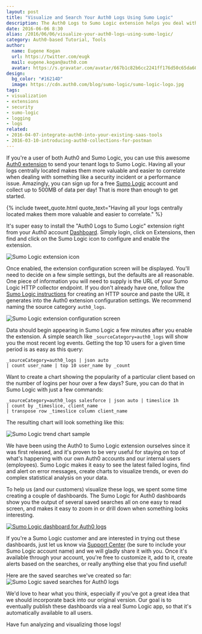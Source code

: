 ```yaml
---
layout: post
title: "Visualize and Search Your Auth0 Logs Using Sumo Logic"
description: The Auth0 Logs to Sumo Logic extension helps you deal with security incidents and performance issues
date: 2016-06-06 8:30
alias: /2016/06/06/visualize-your-auth0-logs-using-sumo-logic/
category: Auth0-based Tutorial, Tools
author:
  name: Eugene Kogan
  url: https://twitter.com/eugk
  mail: eugene.kogan@auth0.com
  avatar: https://s.gravatar.com/avatar/667b1c82b6cc2241ff176d50c65da603?s=200
design:
  bg_color: "#16214D"
  image: https://cdn.auth0.com/blog/sumo-logic/sumo-logic-logo.jpg
tags:
- visualization
- extensions
- security
- sumo-logic
- logging
- logs
related:
- 2016-04-07-integrate-auth0-into-your-existing-saas-tools
- 2016-03-10-introducing-auth0-collections-for-postman
---
```


If you're a user of both Auth0 and Sumo Logic, you can use this awesome [Auth0 extension](https://github.com/auth0/auth0-logs-to-sumologic) to send your tenant logs to Sumo Logic. Having all your logs centrally located makes them more valuable and easier to correlate when dealing with something like a security incident or a performance issue. Amazingly, you can sign up for a free [Sumo Logic](https://www.sumologic.com/pricing/) account and collect up to 500MB of data per day! That is more than enough to get started.

{% include tweet_quote.html quote_text="Having all your logs centrally located makes them more valuable and easier to correlate." %}

It's super easy to install the "Auth0 Logs to Sumo Logic" extension right from your Auth0 account [Dashboard](https://manage.auth0.com/#/extensions). Simply login, click on Extensions, then find and click on the Sumo Logic icon to configure and enable the extension.

![Sumo Logic extension icon](https://cdn.auth0.com/blog/sumo-logic/sl-ext-icon.png)

Once enabled, the extension configuration screen will be displayed. You'll need to decide on a few simple settings, but the defaults are all reasonable. One piece of information you will need to supply is the URL of your Sumo Logic HTTP collector endpoint. If you don't already have one, follow the [Sumo Logic instructions](https://help.sumologic.com/Send_Data/Sources/HTTP_Source) for creating an HTTP source and paste the URL it generates into the Auth0 extension configuration settings. We recommend naming the source category `auth0_logs`.

![Sumo Logic extension configuration screen](https://cdn.auth0.com/blog/sumo-logic/sl-ext-config.png)

Data should begin appearing in Sumo Logic a few minutes after you enable the extension. A simple search like `_sourceCategory=auth0_logs` will show you the most recent log events. Getting the top 10 users for a given time period is as easy as this query:

```
_sourceCategory=auth0_logs | json auto
| count user_name | top 10 user_name by _count
```

Want to create a chart showing the popularity of a particular client based on the number of logins per hour over a few days? Sure, you can do that in Sumo Logic with just a few commands:

```
_sourceCategory=auth0_logs salesforce | json auto | timeslice 1h
| count by _timeslice, client_name
| transpose row _timeslice column client_name
```

The resulting chart will look something like this:

![Sumo Logic trend chart sample](https://cdn.auth0.com/blog/sumo-logic/sl-chart-sample.png)

We have been using the Auth0 to Sumo Logic extension ourselves since it was first released, and it's proven to be very useful for staying on top of what's happening with our own Auth0 accounts and our internal users (employees). Sumo Logic makes it easy to see the latest failed logins, find and alert on error messages, create charts to visualize trends, or even do complex statistical analysis on your data.

To help us (and our customers) visualize these logs, we spent some time creating a couple of dashboards. The Sumo Logic for Auth0 dashboards show you the output of several saved searches all on one easy to read screen, and makes it easy to zoom in or drill down when something looks interesting.

<a target="_blank" href="https://cdn.auth0.com/blog/sumo-logic/sl-db-screenshot.jpg">![Sumo Logic dashboard for Auth0 logs](https://cdn.auth0.com/blog/sumo-logic/sl-db-screenshot.jpg)</a><!-- __ -->

If you're a Sumo Logic customer and are interested in trying out these dashboards, just let us know via [Support Center](https://support.auth0.com) (be sure to include your Sumo Logic account name) and we will gladly share it with you. Once it's available through your account, you're free to customize it, add to it, create alerts based on the searches, or really anything else that you find useful!

Here are the saved searches we've created so far:
![Sumo Logic saved searches for Auth0 logs](https://cdn.auth0.com/blog/sumo-logic/sl-saved-searches.jpg)

We'd love to hear what you think, especially if you've got a great idea that we should incorporate back into our original version. Our goal is to eventually publish these dashboards via a real Sumo Logic app, so that it's automatically available to all users.

Have fun analyzing and visualizing those logs!
